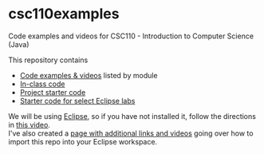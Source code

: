 # csc110examples

Code examples and videos for CSC110 - Introduction to Computer Science (Java)

This repository contains

- [Code examples & videos](./csc110examples/src/videoexamples) listed by module
- [In-class code](./src/classexamples)
- [Project starter code](./csc110examples/src/projects)
- [Starter code for select Eclipse labs](./csc110examples/src/labs)

We will be using [Eclipse](https://www.eclipse.org/downloads/), so if you have not installed it, follow the directions in [this video](https://www.youtube.com/watch?v=cBschByBEyo).  
I've also created a [page with additional links and videos](https://github.com/wadehuber/codeexamples/blob/master/programming/eclipse_setup.md) going over how to import this repo into your Eclipse workspace.  
